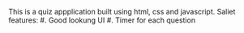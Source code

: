 This is a quiz appplication built using html, css and javascript.
Saliet features:
                  #. Good lookung UI
                  #. Timer for each question

